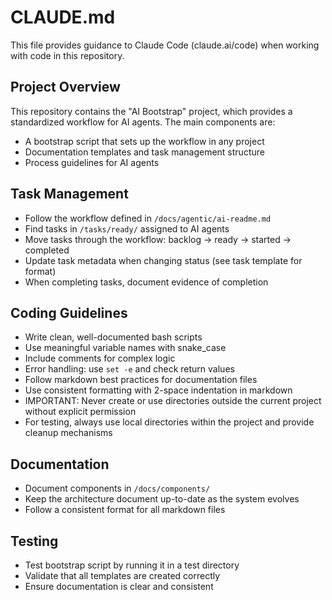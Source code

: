 # CLAUDE.md

This file provides guidance to Claude Code (claude.ai/code) when working with code in this repository.

## Project Overview
This repository contains the "AI Bootstrap" project, which provides a standardized workflow for AI agents. The main components are:
- A bootstrap script that sets up the workflow in any project
- Documentation templates and task management structure
- Process guidelines for AI agents

## Task Management
- Follow the workflow defined in `/docs/agentic/ai-readme.md`
- Find tasks in `/tasks/ready/` assigned to AI agents
- Move tasks through the workflow: backlog → ready → started → completed
- Update task metadata when changing status (see task template for format)
- When completing tasks, document evidence of completion

## Coding Guidelines
- Write clean, well-documented bash scripts
- Use meaningful variable names with snake_case
- Include comments for complex logic
- Error handling: use `set -e` and check return values
- Follow markdown best practices for documentation files
- Use consistent formatting with 2-space indentation in markdown
- IMPORTANT: Never create or use directories outside the current project without explicit permission
- For testing, always use local directories within the project and provide cleanup mechanisms

## Documentation
- Document components in `/docs/components/`
- Keep the architecture document up-to-date as the system evolves
- Follow a consistent format for all markdown files

## Testing
- Test bootstrap script by running it in a test directory
- Validate that all templates are created correctly
- Ensure documentation is clear and consistent